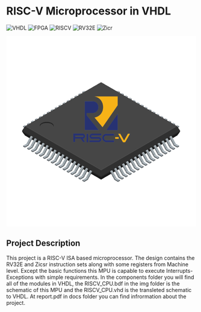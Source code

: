# RISC-V Microprocessor in VHDL

![VHDL](https://img.shields.io/badge/VHDL-red)
![FPGA](https://img.shields.io/badge/FPGA-blue)
![RISCV](https://img.shields.io/badge/RISC-V-yellow)
![RV32E](https://img.shields.io/badge/RV32E-green)
![Zicr](https://img.shields.io/badge/Zicr-green)

![RISCV Logo](/img/riscv_mpu.png)

## Project Description
This project is a RISC-V ISA based microprocessor. The design contains the RV32E and Zicsr 
instruction sets along with some registers from Machine level. Except the basic functions 
this MPU is capable to execute Interrupts-Exceptions with simple requirements. In the 
components folder you will find all of the modules in VHDL, the RISCV_CPU.bdf in the img folder
is the schematic of this MPU and the RISCV_CPU.vhd is the transleted schematic to VHDL. 
At report.pdf in docs folder you can find infrormation about the project.
